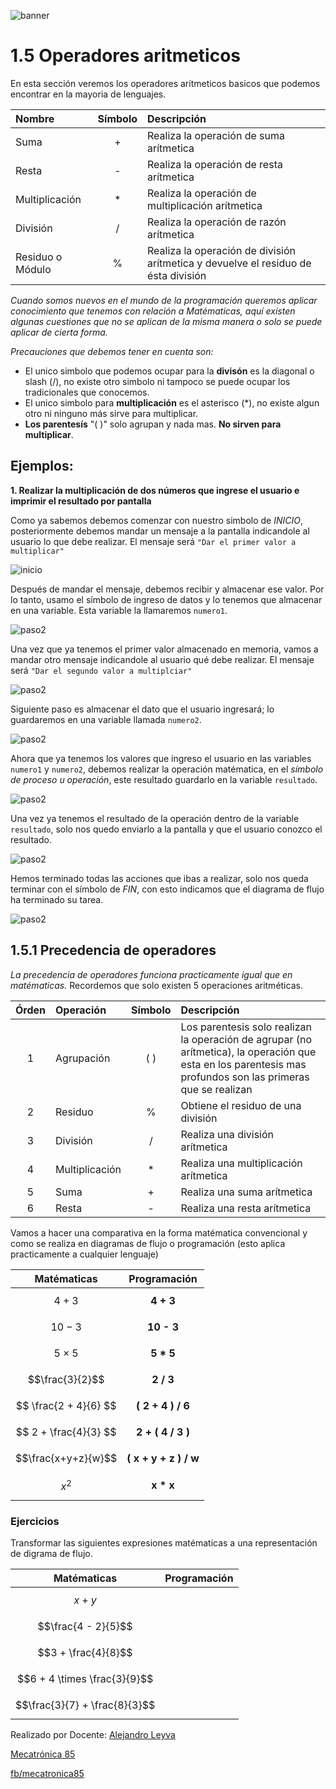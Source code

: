 ![banner](../logo/banner.png)

# 1.5 Operadores aritmeticos

En esta sección veremos los operadores arítmeticos basicos que podemos encontrar en la mayoria de lenguajes.

Nombre | Símbolo | Descripción
:-|:-:|:-
Suma| + | Realiza la operación de suma arítmetica
Resta| - | Realiza la operación de resta arítmetica
Multiplicación| * | Realiza la operación de multiplicación arítmetica
División| / | Realiza la operación de razón arítmetica
Residuo o Módulo| % | Realiza la operación de división arítmetica y devuelve el residuo de ésta división

*Cuando somos nuevos en el mundo de la programación queremos aplicar conocimiento que tenemos con relación a Matématicas, aquí existen algunas cuestiones que no se aplican de la misma manera o solo se puede aplicar de cierta forma.*

*Precauciones que debemos tener en cuenta son:*

- El unico simbolo que podemos ocupar para la **divisón** es la diagonal o slash (/), no existe otro simbolo ni tampoco se puede ocupar los tradicionales que conocemos.
- El unico simbolo para **multiplicación** es el asterisco (\*), no existe algun otro ni ninguno más sirve para multiplicar.
- **Los parentesís** "( )" solo agrupan y nada mas. **No sirven para multiplicar**. 

## Ejemplos:

**1. Realizar la multiplicación de dos números que ingrese el usuario e imprimir el resultado por pantalla**

Como ya sabemos debemos comenzar con nuestro simbolo de *INICIO*, posteriormente debemos mandar un mensaje a la pantalla indicandole al usuario lo que debe realizar. El mensaje será `"Dar el primer valor a multiplicar"`

![inicio](ejemplo3/e1_p2.png)


Después de mandar el mensaje, debemos recibir y almacenar ese valor. Por lo tanto, usamo el símbolo de ingreso de datos y lo tenemos que almacenar en una variable. Esta variable la llamaremos `numero1`.

![paso2](ejemplo3/e1_p3.png)

Una vez que ya tenemos el primer valor almacenado en memoria, vamos a mandar otro mensaje indicandole al usuario qué debe realizar. El mensaje será `"Dar el segundo valor a multiplciar"`

![paso2](ejemplo3/e1_p4.png)

Siguiente paso es almacenar el dato que el usuario ingresará; lo guardaremos en una variable llamada `numero2`.

![paso2](ejemplo3/e1_p5.png)

Ahora que ya tenemos los valores que ingreso el usuario en las variables `numero1` y `numero2`, debemos realizar la operación matématica, en el *símbolo de proceso u operación*, este resultado guardarlo en la variable `resultado`.

![paso2](ejemplo3/e1_p6.png)

Una vez ya tenemos el resultado de la operación dentro de la variable `resultado`, solo nos quedo enviarlo a la pantalla y que el usuario conozco el resultado.

![paso2](ejemplo3/e1_p7.png)

Hemos terminado todas las acciones que ibas a realizar, solo nos queda terminar con el símbolo de *FIN*, con esto indicamos que el diagrama de flujo ha terminado su tarea.


![paso2](ejemplo3/e1_p8.png)

## 1.5.1 Precedencia de operadores

*La precedencia de operadores funciona practicamente igual que en matématicas.* Recordemos que solo existen 5 operaciones aritméticas. 

Órden|Operación| Símbolo| Descripción
:-:|:-|:-:|:-
1|Agrupación| ( ) | Los parentesis solo realizan la operación de agrupar (no arítmetica), la operación que esta en los parentesis mas profundos son las primeras que se realizan
2|Residuo|%| Obtiene el residuo de una división
3|División|/| Realiza una división arítmetica
4|Multiplicación|\*| Realiza una multiplicación arítmetica
5|Suma|+| Realiza una suma arítmetica
6|Resta|-| Realiza una resta arítmetica

Vamos a hacer una comparativa en la forma matématica convencional y como se realiza en diagramas de flujo o programación (esto aplica practicamente a cualquier lenguaje)

Matématicas | Programación
-|:-:
$$4+3$$|**4 + 3**
$$10-3$$|**10 - 3**
$$5\times 5$$| **5 \* 5**
$$\frac{3}{2}$$| **2 / 3**
$$ \frac{2 + 4}{6} $$| **( 2 + 4 ) / 6**
$$ 2 +  \frac{4}{3} $$| **2 + ( 4 / 3 )**
$$\frac{x+y+z}{w}$$| **( x  + y + z ) / w**
$$x ^2$$| **x \* x**

### Ejercicios 

Transformar las siguientes expresiones matématicas a una representación de digrama de flujo.

Matématicas | Programación
-|- 
$$x + y $$| 
$$\frac{4 - 2}{5}$$| 
$$3 + \frac{4}{8}$$| 
$$6 + 4 \times \frac{3}{9}$$| 
$$\frac{3}{7} + \frac{8}{3}$$| 

Realizado por Docente: [Alejandro Leyva](https://www.alejandro-leyva.com/)

[Mecatrónica 85](https://mecatronica85.com/)

[fb/mecatronica85](https://www.facebook.com/mecatronica85)
